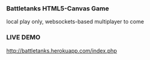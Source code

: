 ### Battletanks HTML5-Canvas Game

local play only, websockets-based multiplayer to come

### LIVE DEMO

http://battletanks.herokuapp.com/index.php